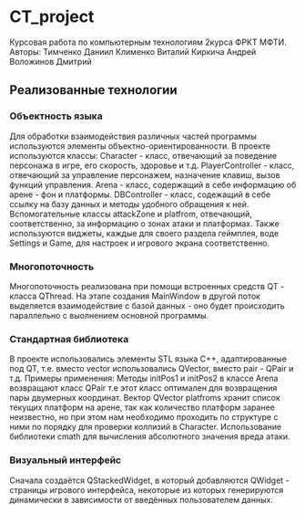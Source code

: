 # CT_project
Курсовая работа по компьютерным технологиям 2курса ФРКТ МФТИ.
Авторы:
Тимченко Даниил
Клименко Виталий
Киркича Андрей
Воложинов Дмитрий

## Реализованные технологии
### Объектность языка
Для обработки взаимодействия различных частей программы используются элементы объектно-ориентированности.
В проекте используются классы:
Character - класс, отвечающий за поведение персонажа в игре, его скорость, здоровье и т.д.
PlayerController - класс, отвечающий за управление персонажем, назначение клавиш, вызов функций управления.
Arena - класс, содержащий в себе информацию об арене - фон и платформы.
DBController - класс, содежащий в себе ссылку на базу данных и методы удобного обращения к ней.
Вспомогательные классы attackZone и platfrom, отвечающий, соответственно, за информацию о зонах атаки и платформах.
Также используются виджеты, каждые для своего раздела геймплея, воде Settings и Game, для настроек и игрового экрана соответственно.

### Многопоточность
Многопоточность реализована при помощи встроенных средств QT - класса QThread. На этапе создания MainWindow в другой поток выделяется взаимодействие с базой данных - оно будет происходить параллельно с выолнением основной программы.

### Стандартная библиотека
В проекте использовались элементы STL языка C++, адаптированные под QT, т.е. вместо vector использовались QVector, вместо pair - QPair и т.д.
Примеры применения:
Методы initPos1 и initPos2 в классе Arena возвращают класс QPair т.е этот класс оптимален для возвращения пары двумерных координат.
Вектор QVector platfroms хранит список текущих платформ на арене, так как количество платформ заранее неизвестно, но при этом нам необходимо проходить по структуре с ними по порядку для проверки коллизий в Character. 
Использование библиотеки cmath для вычисления абсолютного значения вреда атаки.

### Визуальный интерфейс
Сначала создаётся QStackedWidget, в который добавляются QWidget - страницы игрового интерфейса, некоторые из которых генерируются динамически в зависимости от введённых пользователем данных.
